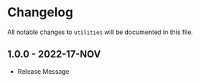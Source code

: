 # Changelog

All notable changes to `utilities` will be documented in this file.

## 1.0.0 - 2022-17-NOV

- Release Message
